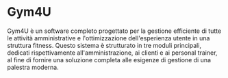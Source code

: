 # Gym4U

Gym4U è un software completo progettato per la gestione efficiente di tutte le attività amministrative e l'ottimizzazione dell'esperienza utente in una struttura fitness. Questo sistema è strutturato in tre moduli principali, dedicati rispettivamente all'amministrazione, ai clienti e ai personal trainer, al fine di fornire una soluzione completa alle esigenze di gestione di una palestra moderna.
